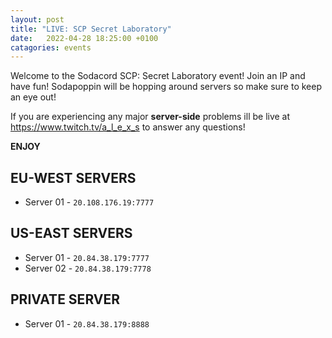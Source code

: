 ```yaml
---
layout: post
title: "LIVE: SCP Secret Laboratory"
date:   2022-04-28 18:25:00 +0100
catagories: events
---
```


Welcome to the Sodacord SCP: Secret Laboratory event!
Join an IP and have fun! Sodapoppin will be hopping around servers so make sure to keep an eye out!

If you are experiencing any major **server-side** problems ill be live at <https://www.twitch.tv/a_l_e_x_s> to answer any questions!

**ENJOY**

## EU-WEST SERVERS
* Server 01 - `20.108.176.19:7777`


## US-EAST SERVERS 
* Server 01 - `20.84.38.179:7777`
* Server 02 - `20.84.38.179:7778`

## PRIVATE SERVER
* Server 01 - `20.84.38.179:8888`
